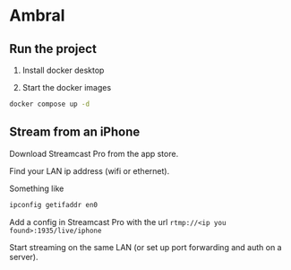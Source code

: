 # Ambral

## Run the project

1. Install docker desktop

2. Start the docker images

```bash
docker compose up -d
```

## Stream from an iPhone

Download Streamcast Pro from the app store.

Find your LAN ip address (wifi or ethernet).

Something like

```bash
ipconfig getifaddr en0
```

Add a config in Streamcast Pro with the url `rtmp://<ip you found>:1935/live/iphone`

Start streaming on the same LAN (or set up port forwarding and auth on a server).
